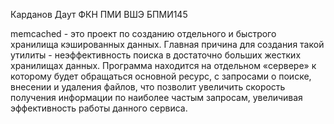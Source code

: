 Карданов Даут ФКН ПМИ ВШЭ
БПМИ145

memcached - это проект по созданию отдельного и быстрого хранилища кэшированных данных. Главная причина для создания такой
утилиты - неэффективность поиска в достаточно больших жестких хранилищах данных. Программа находится на отдельном «сервере»
к которому будет обращаться основной ресурс, с запросами о поиске, внесении и удаления файлов, что позволит увеличить 
скорость получения информации по наиболее частым запросам, увеличивая эффективность работы данного сервиса. 

